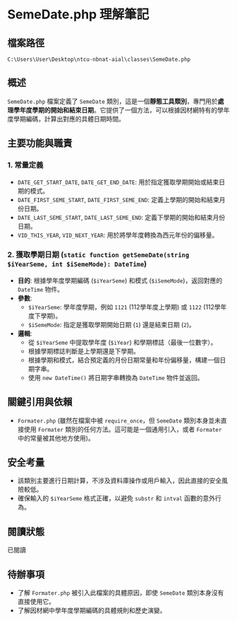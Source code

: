 # SemeDate.php 理解筆記

## 檔案路徑
`C:\Users\User\Desktop\ntcu-nbnat-aial\classes\SemeDate.php`

## 概述
`SemeDate.php` 檔案定義了 `SemeDate` 類別，這是一個**靜態工具類別**，專門用於**處理學年度學期的開始和結束日期**。它提供了一個方法，可以根據因材網特有的學年度學期編碼，計算出對應的具體日期時間。

## 主要功能與職責

### 1. 常量定義
- `DATE_GET_START_DATE`, `DATE_GET_END_DATE`: 用於指定獲取學期開始或結束日期的模式。
- `DATE_FIRST_SEME_START`, `DATE_FIRST_SEME_END`: 定義上學期的開始和結束月份日期。
- `DATE_LAST_SEME_START`, `DATE_LAST_SEME_END`: 定義下學期的開始和結束月份日期。
- `VID_THIS_YEAR`, `VID_NEXT_YEAR`: 用於將學年度轉換為西元年份的偏移量。

### 2. 獲取學期日期 (`static function getSemeDate(string $iYearSeme, int $iSemeMode): DateTime`)
- **目的**: 根據學年度學期編碼 (`$iYearSeme`) 和模式 (`$iSemeMode`)，返回對應的 `DateTime` 物件。
- **參數**: 
    - `$iYearSeme`: 學年度學期，例如 `1121` (112學年度上學期) 或 `1122` (112學年度下學期)。
    - `$iSemeMode`: 指定是獲取學期開始日期 (`1`) 還是結束日期 (`2`)。
- **邏輯**: 
    - 從 `$iYearSeme` 中提取學年度 (`$iYear`) 和學期標誌（最後一位數字）。
    - 根據學期標誌判斷是上學期還是下學期。
    - 根據學期和模式，結合預定義的月份日期常量和年份偏移量，構建一個日期字串。
    - 使用 `new DateTime()` 將日期字串轉換為 `DateTime` 物件並返回。

## 關鍵引用與依賴
- `Formater.php` (雖然在檔案中被 `require_once`，但 `SemeDate` 類別本身並未直接使用 `Formater` 類別的任何方法。這可能是一個通用引入，或者 `Formater` 中的常量被其他地方使用)。

## 安全考量
- 該類別主要進行日期計算，不涉及資料庫操作或用戶輸入，因此直接的安全風險較低。
- 確保輸入的 `$iYearSeme` 格式正確，以避免 `substr` 和 `intval` 函數的意外行為。

## 閱讀狀態
已閱讀

## 待辦事項
- 了解 `Formater.php` 被引入此檔案的具體原因，即使 `SemeDate` 類別本身沒有直接使用它。
- 了解因材網中學年度學期編碼的具體規則和歷史演變。
